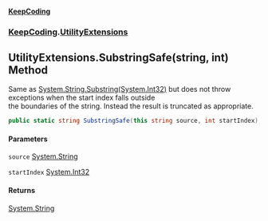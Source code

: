 #### [KeepCoding](index.md 'index')
### [KeepCoding](KeepCoding.md 'KeepCoding').[UtilityExtensions](UtilityExtensions.md 'KeepCoding.UtilityExtensions')
## UtilityExtensions.SubstringSafe(string, int) Method
Same as [System.String.Substring(System.Int32)](https://docs.microsoft.com/en-us/dotnet/api/System.String.Substring#System_String_Substring_System_Int32_ 'System.String.Substring(System.Int32)') but does not throw exceptions when the start index falls outside  
the boundaries of the string. Instead the result is truncated as appropriate.
```csharp
public static string SubstringSafe(this string source, int startIndex);
```
#### Parameters
<a name='KeepCoding_UtilityExtensions_SubstringSafe(string_int)_source'></a>
`source` [System.String](https://docs.microsoft.com/en-us/dotnet/api/System.String 'System.String')  
  
<a name='KeepCoding_UtilityExtensions_SubstringSafe(string_int)_startIndex'></a>
`startIndex` [System.Int32](https://docs.microsoft.com/en-us/dotnet/api/System.Int32 'System.Int32')  
  
#### Returns
[System.String](https://docs.microsoft.com/en-us/dotnet/api/System.String 'System.String')  
